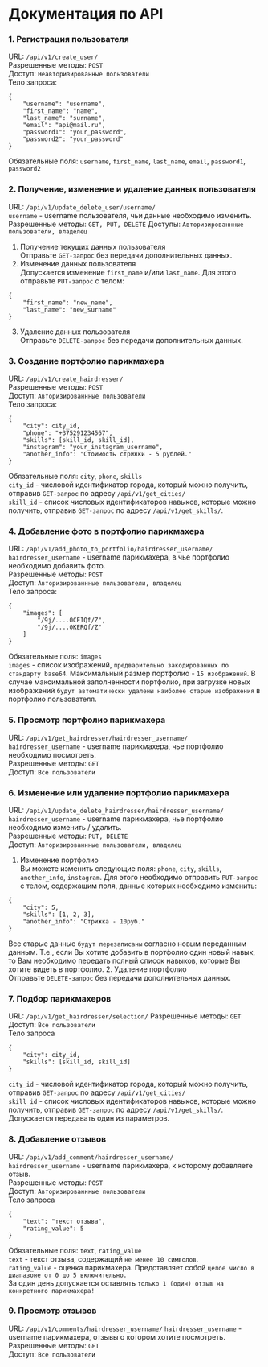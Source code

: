 # Документация по API

### 1. Регистрация пользователя
URL: ```/api/v1/create_user/```  
Разрешенные методы: ```POST```  
Доступ: ```Неавторизированные пользователи```  
Тело запроса:
```
{
    "username": "username",
    "first_name": "name",
    "last_name": "surname",
    "email": "api@mail.ru",
    "password1": "your_password",
    "password2": "your_password"
}  
```
Обязательные поля: ```username```, ```first_name```, ```last_name```, ```email```, ```password1```, ```password2```

### 2. Получение, изменение и удаление данных пользователя
URL: ```/api/v1/update_delete_user/username/```    
```username``` - username пользователя, чьи данные необходимо изменить.   
Разрешенные методы: ```GET, PUT, DELETE```
Доступы: ```Авторизированнные пользователи, владелец``` 
1. Получение текущих данных пользователя  
Отправьте ```GET-запрос``` без передачи дополнительных данных.
2. Изменение данных пользователя  
Допускается изменение ```first_name``` и/или ```last_name```. Для этого отправьте ```PUT-запрос``` с телом:
```
{
    "first_name": "new_name",
    "last_name": "new_surname"
}
```
3. Удаление данных пользователя  
Отправьте ```DELETE-запрос``` без передачи дополнительных данных.

### 3. Создание портфолио парикмахера
URL: ```/api/v1/create_hairdresser/```  
Разрешенные методы: ```POST```  
Доступ: ```Авторизированнные пользователи```  
Тело запроса:
```
{
    "city": city_id,
    "phone": "+375291234567",
    "skills": [skill_id, skill_id],
    "instagram": "your_instagram_username",
    "another_info": "Стоимость стрижки - 5 рублей."
}
```
Обязательные поля: ```city```, ```phone```, ```skills```  
```city_id``` - числовой идентификатор города, который можно получить, отправив ```GET-запрос``` по адресу ```/api/v1/get_cities/```  
```skill_id``` - список числовых идентификаторов навыков, которые можно получить, отправив ```GET-запрос``` по адресу ```/api/v1/get_skills/```.

### 4. Добавление фото в портфолио парикмахера
URL: ```/api/v1/add_photo_to_portfolio/hairdresser_username/```
```hairdresser_username``` - username парикмахера, в чье портфолио необходимо добавить фото.  
Разрешенные методы: ```POST```  
Доступ: ```Авторизированнные пользователи, владелец```  
Тело запроса:
```
{
    "images": [
        "/9j/....0CEIQf/Z", 
        "/9j/....0KERQf/Z"
    ]
}
```
Обязательные поля: ```images```  
```images``` - список изображений, ```предварительно закодированных по стандарту base64```. Максимальный размер портфолио - ```15 изображений```. В случае максимальной заполненности портфолио, при загрузке новых изображений ```будут автоматически удалены наиболее старые изображения``` в портфолио пользователя.

### 5. Просмотр портфолио парикмахера
URL: ```/api/v1/get_hairdresser/hairdresser_username/```
```hairdresser_username``` - username парикмахера, чье портфолио необходимо посмотреть.  
Разрешенные методы: ```GET```  
Доступ: ```Все пользователи```  

### 6. Изменение или удаление портфолио парикмахера
URL: ```/api/v1/update_delete_hairdresser/hairdresser_username/```
```hairdresser_username``` - username парикмахера, чье портфолио необходимо изменить / удалить.  
Разрешенные методы: ```PUT, DELETE```   
Доступ: ```Авторизированнные пользователи, владелец```  
1. Изменение портфолио  
Вы можете изменить следующие поля: ```phone```, ```city```, ```skills```, ```another_info```, ```instagram```. Для этого необходимо отправить ```PUT-запрос``` с телом, содержащим поля, данные которых необходимо изменить:  
```
{
    "city": 5,
    "skills": [1, 2, 3],
    "another_info": "Стрижка - 10руб."
}
```
Все старые данные ```будут перезаписаны``` согласно новым переданным данным. Т.е., если Вы хотите добавить в портфолио один новый навык, то Вам необходимо передать полный список навыков, которые Вы хотите видеть в портфолио.
2. Удаление портфолио  
Отправьте ```DELETE-запрос``` без передачи дополнительных данных.
### 7. Подбор парикмахеров
URL: ```/api/v1/get_hairdresser/selection/```
Разрешенные методы: ```GET```  
Доступ: ```Все пользователи```  
Тело запроса
```
{
    "city": city_id,
    "skills": [skill_id, skill_id]
}
```
```city_id``` - числовой идентификатор города, который можно получить, отправив ```GET-запрос``` по адресу ```/api/v1/get_cities/```  
```skill_id``` - список числовых идентификаторов навыков, которые можно получить, отправив ```GET-запрос``` по адресу ```/api/v1/get_skills/```.  
Допускается передавать один из параметров.
### 8. Добавление отзывов
URL: ```/api/v1/add_comment/hairdresser_username/```  
```hairdresser_username``` - username парикмахера, к которому добавляете отзыв.  
Разрешенные методы: ```POST```  
Доступ: ```Авторизированнные пользователи```  
Тело запроса
```
{
    "text": "текст отзыва",
    "rating_value": 5
}
```
Обязательные поля: ```text```, ```rating_value```  
```text``` - текст отзыва, содержащий ```не менее 10 символов```.  
```rating_value``` - оценка парикмахера. Представляет собой ```целое число в диапазоне от 0 до 5 включительно.```  
За один день допускается оставлять ```только 1 (один) отзыв на конкретного парикмахера!```
### 9. Просмотр отзывов
URL: ```/api/v1/comments/hairdresser_username/```
```hairdresser_username``` - username парикмахера, отзывы о котором хотите посмотреть.  
Разрешенные методы: ```GET```  
Доступ: ```Все пользователи```  